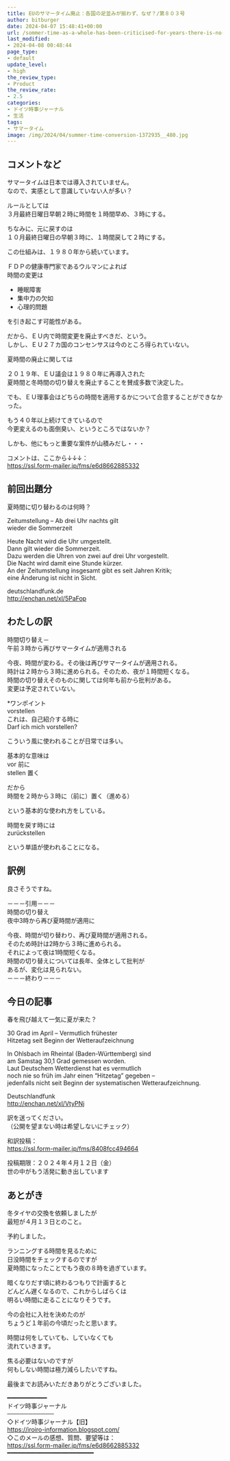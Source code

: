 ```yaml
---
title: EUのサマータイム廃止：各国の足並みが揃わず、なぜ？/第８０３号
author: bitburger
date: 2024-04-07 15:48:41+00:00
url: /sommer-time-as-a-whole-has-been-criticised-for-years-there-is-no-change-in-sight/
last_modified:
- 2024-04-08 00:48:44
page_type:
- default
update_level:
- high
the_review_type:
- Product
the_review_rate:
- 2.5
categories:
- ドイツ時事ジャーナル
- 生活
tags:
- サマータイム
image: /img/2024/04/summer-time-conversion-1372935__480.jpg
---
```

## コメントなど
サマータイムは日本では導入されていません。  
なので、実感として意識していない人が多い？

ルールとしては  
<span class="fz-22px"><span class="bold-red"><span class="marker-under">３月最終日曜日早朝２時に時間を１時間早め、３時にする。</span></span></span>

ちなみに、元に戻すのは  
１０月最終日曜日の早朝３時に、１時間戻して２時にする。

<span class="fz-20px"><span class="bold-red">この仕組みは、１９８０年から続いています。</span></span>

ＦＤＰの健康専門家であるウルマンによれば  
時間の変更は

<ul class="wp-block-list">
  <li>
    <span class="fz-22px"><span class="bold-red">睡眠障害</span></span>
  </li>
  <li>
    <span class="fz-22px"><span class="bold-red">集中力の欠如</span></span>
  </li>
  <li>
    <span class="fz-22px"><span class="bold-red">心理的問題</span></span>
  </li>
</ul>

を引き起こす可能性がある。

だから、ＥＵ内で時間変更を廃止すべきだ、という。  
しかし、ＥＵ２７カ国のコンセンサスは今のところ得られていない。

夏時間の廃止に関しては

２０１９年、ＥＵ議会は１９８０年に再導入された  
夏時間と冬時間の切り替えを廃止することを賛成多数で決定した。

でも、ＥＵ理事会はどちらの時間を適用するかについて合意することができなかった。

<span class="fz-22px"><span class="bold-red"><span class="marker-under">もう４０年以上続けてきているので<br />今更変えるのも面倒臭い、というところではないか？</span></span></span>

しかも、他にもっと重要な案件が山積みだし・・・

コメントは、ここから↓↓↓：  
<https://ssl.form-mailer.jp/fms/e6d8662885332>

## 前回出題分
夏時間に切り替わるのは何時？

Zeitumstellung &#8211; Ab drei Uhr nachts gilt  
wieder die Sommerzeit

Heute Nacht wird die Uhr umgestellt.  
Dann gilt wieder die Sommerzeit.  
Dazu werden die Uhren von zwei auf drei Uhr vorgestellt.  
Die Nacht wird damit eine Stunde kürzer.  
An der Zeitumstellung insgesamt gibt es seit Jahren Kritik;  
eine Änderung ist nicht in Sicht.

deutschlandfunk.de  
<http://enchan.net/xl/5PaFop>

## わたしの訳
時間切り替え－  
午前３時から再びサマータイムが適用される

今夜、時間が変わる。その後は再びサマータイムが適用される。  
時計は２時から３時に進められる。そのため、夜が１時間短くなる。  
時間の切り替えそのものに関しては何年も前から批判がある。  
変更は予定されていない。

*ワンポイント  
vorstellen  
これは、自己紹介する時に  
Darf ich mich vorstellen?

こういう風に使われることが日常では多い。

基本的な意味は  
vor 前に  
stellen 置く

だから  
時間を２時から３時に（前に）置く（進める）

という基本的な使われ方をしている。

時間を戻す時には  
zurückstellen

という単語が使われることになる。

## 訳例
良さそうですね。

－－－引用－－－  
時間の切り替え  
夜中3時から再び夏時間が適用に

今夜、時間が切り替わり、再び夏時間が適用される。  
そのため時計は2時から３時に進められる。  
それによって夜は1時間短くなる。  
時間の切り替えについては長年、全体として批判が  
あるが、変化は見られない。  
－－－終わり－－－

## 今日の記事
春を飛び越えて一気に夏が来た？

30 Grad im April &#8211; Vermutlich frühester  
Hitzetag seit Beginn der Wetteraufzeichnung

In Ohlsbach im Rheintal (Baden-Württemberg) sind  
am Samstag 30,1 Grad gemessen worden.  
Laut Deutschem Wetterdienst hat es vermutlich  
noch nie so früh im Jahr einen &#8220;Hitzetag&#8221; gegeben &#8211;  
jedenfalls nicht seit Beginn der systematischen Wetteraufzeichnung.

Deutschlandfunk  
<http://enchan.net/xl/VtyPNj>

訳を送ってください。  
（公開を望まない時は希望しないにチェック）

和訳投稿：  
<https://ssl.form-mailer.jp/fms/8408fcc494664>

投稿期限：２０２４年４月１２日（金）  
世の中がもう活発に動き出しています

## あとがき
冬タイヤの交換を依頼しましたが  
最短が４月１３日とのこと。

予約しました。

ランニングする時間を見るために  
日没時間をチェックするのですが  
夏時間になったことでもう夜の８時を過ぎています。

暗くなりだす頃に終わるつもりで計画すると  
どんどん遅くなるので、これからしばらくは  
明るい時間に走ることになりそうです。

今の会社に入社を決めたのが  
ちょうど１年前の今頃だったと思います。

時間は何をしていても、していなくても  
流れていきます。

焦る必要はないのですが  
何もしない時間は極力減らしたいですね。

最後までお読みいただきありがとうございました。

━━━━━━━━━━━  
ドイツ時事ジャーナル  
───────────  
◇ドイツ時事ジャーナル【旧】  
<https://iroiro-information.blogspot.com/>  
◇このメールの感想、質問、要望等は：  
<https://ssl.form-mailer.jp/fms/e6d8662885332>  
━━━━━━━━━━━━━━━━━━━━━━━━